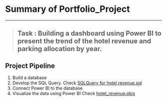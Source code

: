 # Summary of Portfolio_Project
---
>## Task : Building a dashboard using Power BI to present the trend of the hotel revenue and parking allocation by year.

## Project Pipeline

1. Build a database
2. Develop the SQL Query. Check [SQLQuery for hotel revenue.sql](https://github.com/Samia1990/Portfolio_Project-2-on-Data-Analysis-/blob/main/SQLQuery%20for%20hotel%20revenue.sql)
3. Connect Power BI to the database
4. Visualize the data using Power BI Check [hotel_revenue.pbix](https://github.com/Samia1990/Portfolio_Project-2-on-Data-Analysis-/blob/main/hotel_revenue.pbix)


